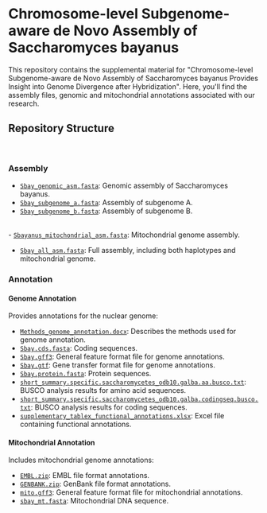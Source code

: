 # Chromosome-level Subgenome-aware de Novo Assembly of Saccharomyces bayanus

This repository contains the supplemental material for "Chromosome-level Subgenome-aware de Novo Assembly of Saccharomyces bayanus Provides Insight into Genome Divergence after Hybridization". Here, you'll find the assembly files, genomic and mitochondrial annotations associated with our research.

## Repository Structure

&nbsp;

### Assembly

- [`Sbay_genomic_asm.fasta`](https://github.com/BioHPC/Saccharomyces-bayanus/blob/main/Assembly/Sbay_genomic_asm.fasta): Genomic assembly of Saccharomyces bayanus.  
- [`Sbay_subgenome_a.fasta`](https://github.com/BioHPC/Saccharomyces-bayanus/blob/main/Assembly/Sbay_subgenome_a.fasta): Assembly of subgenome A.  
- [`Sbay_subgenome_b.fasta`](https://github.com/BioHPC/Saccharomyces-bayanus/blob/main/Assembly/Sbay_subgenome_b.fasta): Assembly of subgenome B.

  
<br/>- [`Sbayanus_mitochondrial_asm.fasta`](https://github.com/BioHPC/Saccharomyces-bayanus/blob/main/Assembly/Sbayanus_mitochondrial_asm.fasta): Mitochondrial genome assembly.

- [`Sbay_all_asm.fasta`](https://github.com/BioHPC/Saccharomyces-bayanus/blob/main/Assembly/Sbay_all_asm.fasta): Full assembly, including both haplotypes and mitochondrial genome.

### Annotation

#### Genome Annotation

Provides annotations for the nuclear genome:

- [`Methods_genome_annotation.docx`](https://github.com/BioHPC/Saccharomyces-bayanus/blob/main/Annotation/genome_annotation/Methods_genome_annotation.docx): Describes the methods used for genome annotation.  
- [`Sbay.cds.fasta`](https://github.com/BioHPC/Saccharomyces-bayanus/blob/main/Annotation/genome_annotation/Sbay.cds.fasta): Coding sequences.  
- [`Sbay.gff3`](https://github.com/BioHPC/Saccharomyces-bayanus/blob/main/Annotation/genome_annotation/Sbay.gff3): General feature format file for genome annotations.  
- [`Sbay.gtf`](https://github.com/BioHPC/Saccharomyces-bayanus/blob/main/Annotation/genome_annotation/Sbay.gtf): Gene transfer format file for genome annotations.  
- [`Sbay.protein.fasta`](https://github.com/BioHPC/Saccharomyces-bayanus/blob/main/Annotation/genome_annotation/Sbay.protein.fasta): Protein sequences.  
- [`short_summary.specific.saccharomycetes_odb10.galba.aa.busco.txt`](https://github.com/BioHPC/Saccharomyces-bayanus/blob/main/Annotation/genome_annotation/short_summary.specific.saccharomycetes_odb10.galba.aa.busco.txt): BUSCO analysis results for amino acid sequences.  
- [`short_summary.specific.saccharomycetes_odb10.galba.codingseq.busco.txt`](https://github.com/BioHPC/Saccharomyces-bayanus/blob/main/Annotation/genome_annotation/short_summary.specific.saccharomycetes_odb10.galba.codingseq.busco.txt): BUSCO analysis results for coding sequences.  
- [`supplementary_tablex_functional_annotations.xlsx`](https://github.com/BioHPC/Saccharomyces-bayanus/blob/main/Annotation/genome_annotation/supplementary_tablex_functional_annotations.xlsx): Excel file containing functional annotations.

#### Mitochondrial Annotation

Includes mitochondrial genome annotations:

- [`EMBL.zip`](https://github.com/BioHPC/Saccharomyces-bayanus/blob/main/Annotation/mitochondrial_annotation/EMBL.zip): EMBL file format annotations.  
- [`GENBANK.zip`](https://github.com/BioHPC/Saccharomyces-bayanus/blob/main/Annotation/mitochondrial_annotation/GENBANK.zip): GenBank file format annotations.  
- [`mito.gff3`](https://github.com/BioHPC/Saccharomyces-bayanus/blob/main/Annotation/mitochondrial_annotation/mito.gff3): General feature format file for mitochondrial annotations.  
- [`sbay_mt.fasta`](https://github.com/BioHPC/Saccharomyces-bayanus/blob/main/Annotation/mitochondrial_annotation/sbay_mt.fasta): Mitochondrial DNA sequence.

&nbsp;
